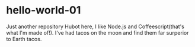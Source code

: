 # hello-world-01
Just another repository
Hubot here, I like Node.js and Coffeescript(that's what I'm made of!).
I've had tacos on the moon and find them far surperior to Earth tacos.
